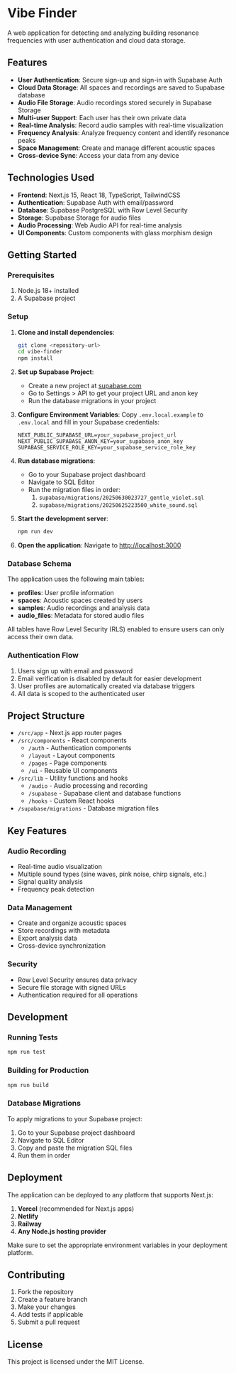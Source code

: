 # Vibe Finder

A web application for detecting and analyzing building resonance frequencies with user authentication and cloud data storage.

## Features

- **User Authentication**: Secure sign-up and sign-in with Supabase Auth
- **Cloud Data Storage**: All spaces and recordings are saved to Supabase database
- **Audio File Storage**: Audio recordings stored securely in Supabase Storage
- **Multi-user Support**: Each user has their own private data
- **Real-time Analysis**: Record audio samples with real-time visualization
- **Frequency Analysis**: Analyze frequency content and identify resonance peaks
- **Space Management**: Create and manage different acoustic spaces
- **Cross-device Sync**: Access your data from any device

## Technologies Used

- **Frontend**: Next.js 15, React 18, TypeScript, TailwindCSS
- **Authentication**: Supabase Auth with email/password
- **Database**: Supabase PostgreSQL with Row Level Security
- **Storage**: Supabase Storage for audio files
- **Audio Processing**: Web Audio API for real-time analysis
- **UI Components**: Custom components with glass morphism design

## Getting Started

### Prerequisites

1. Node.js 18+ installed
2. A Supabase project

### Setup

1. **Clone and install dependencies**:
   ```bash
   git clone <repository-url>
   cd vibe-finder
   npm install
   ```

2. **Set up Supabase Project**:
   - Create a new project at [supabase.com](https://supabase.com)
   - Go to Settings > API to get your project URL and anon key
   - Run the database migrations in your project

3. **Configure Environment Variables**:
   Copy `.env.local.example` to `.env.local` and fill in your Supabase credentials:
   
   ```env
   NEXT_PUBLIC_SUPABASE_URL=your_supabase_project_url
   NEXT_PUBLIC_SUPABASE_ANON_KEY=your_supabase_anon_key
   SUPABASE_SERVICE_ROLE_KEY=your_supabase_service_role_key
   ```

4. **Run database migrations**:
   - Go to your Supabase project dashboard
   - Navigate to SQL Editor
   - Run the migration files in order:
     1. `supabase/migrations/20250630023727_gentle_violet.sql`
     2. `supabase/migrations/20250625223500_white_sound.sql`

5. **Start the development server**:
   ```bash
   npm run dev
   ```

6. **Open the application**:
   Navigate to [http://localhost:3000](http://localhost:3000)

### Database Schema

The application uses the following main tables:

- **profiles**: User profile information
- **spaces**: Acoustic spaces created by users
- **samples**: Audio recordings and analysis data
- **audio_files**: Metadata for stored audio files

All tables have Row Level Security (RLS) enabled to ensure users can only access their own data.

### Authentication Flow

1. Users sign up with email and password
2. Email verification is disabled by default for easier development
3. User profiles are automatically created via database triggers
4. All data is scoped to the authenticated user

## Project Structure

- `/src/app` - Next.js app router pages
- `/src/components` - React components
  - `/auth` - Authentication components
  - `/layout` - Layout components
  - `/pages` - Page components
  - `/ui` - Reusable UI components
- `/src/lib` - Utility functions and hooks
  - `/audio` - Audio processing and recording
  - `/supabase` - Supabase client and database functions
  - `/hooks` - Custom React hooks
- `/supabase/migrations` - Database migration files

## Key Features

### Audio Recording
- Real-time audio visualization
- Multiple sound types (sine waves, pink noise, chirp signals, etc.)
- Signal quality analysis
- Frequency peak detection

### Data Management
- Create and organize acoustic spaces
- Store recordings with metadata
- Export analysis data
- Cross-device synchronization

### Security
- Row Level Security ensures data privacy
- Secure file storage with signed URLs
- Authentication required for all operations

## Development

### Running Tests
```bash
npm run test
```

### Building for Production
```bash
npm run build
```

### Database Migrations

To apply migrations to your Supabase project:

1. Go to your Supabase project dashboard
2. Navigate to SQL Editor
3. Copy and paste the migration SQL files
4. Run them in order

## Deployment

The application can be deployed to any platform that supports Next.js:

1. **Vercel** (recommended for Next.js apps)
2. **Netlify**
3. **Railway**
4. **Any Node.js hosting provider**

Make sure to set the appropriate environment variables in your deployment platform.

## Contributing

1. Fork the repository
2. Create a feature branch
3. Make your changes
4. Add tests if applicable
5. Submit a pull request

## License

This project is licensed under the MIT License.